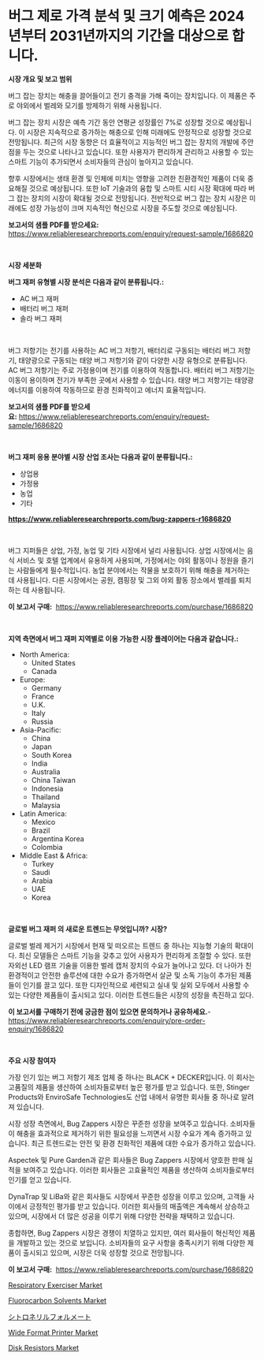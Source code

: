 <p><h1>버그 제로 가격 분석 및 크기 예측은 2024년부터 2031년까지의 기간을 대상으로 합니다.</h1></p><p><strong>시장 개요 및 보고 범위</strong></p>
<p><p>버그 잡는 장치는 해충을 끌어들이고 전기 충격을 가해 죽이는 장치입니다. 이 제품은 주로 야외에서 벌레와 모기를 방제하기 위해 사용됩니다. </p><p>버그 잡는 장치 시장은 예측 기간 동안 연평균 성장률인 7%로 성장할 것으로 예상됩니다. 이 시장은 지속적으로 증가하는 해충으로 인해 미래에도 안정적으로 성장할 것으로 전망됩니다. 최근의 시장 동향은 더 효율적이고 지능적인 버그 잡는 장치의 개발에 주안점을 두는 것으로 나타나고 있습니다. 또한 사용자가 편리하게 관리하고 사용할 수 있는 스마트 기능이 추가되면서 소비자들의 관심이 높아지고 있습니다.</p><p>향후 시장에서는 생태 환경 및 인체에 미치는 영향을 고려한 친환경적인 제품이 더욱 중요해질 것으로 예상됩니다. 또한 IoT 기술과의 융합 및 스마트 시티 시장 확대에 따라 버그 잡는 장치의 시장이 확대될 것으로 전망됩니다. 전반적으로 버그 잡는 장치 시장은 미래에도 성장 가능성이 크며 지속적인 혁신으로 시장을 주도할 것으로 예상됩니다.</p></p>
<p><strong>보고서의 샘플 PDF를 받으세요:</strong> <a href="https://www.reliableresearchreports.com/enquiry/request-sample/1686820">https://www.reliableresearchreports.com/enquiry/request-sample/1686820</a></p>
<p>&nbsp;</p>
<p><strong>시장 세분화</strong></p>
<p><strong>버그 재퍼 유형별 시장 분석은 다음과 같이 분류됩니다.:</strong></p>
<p><ul><li>AC 버그 재퍼</li><li>배터리 버그 재퍼</li><li>솔라 버그 재퍼</li></ul></p>
<p>&nbsp;</p>
<p><p>버그 저항기는 전기를 사용하는 AC 버그 저항기, 배터리로 구동되는 배터리 버그 저항기, 태양광으로 구동되는 태양 버그 저항기와 같이 다양한 시장 유형으로 분류됩니다. AC 버그 저항기는 주로 가정용이며 전기를 이용하여 작동합니다. 배터리 버그 저항기는 이동이 용이하며 전기가 부족한 곳에서 사용할 수 있습니다. 태양 버그 저항기는 태양광 에너지를 이용하여 작동하므로 환경 친화적이고 에너지 효율적입니다.</p></p>
<p><strong>보고서의 샘플 PDF를 받으세요:</strong>&nbsp;<a href="https://www.reliableresearchreports.com/enquiry/request-sample/1686820">https://www.reliableresearchreports.com/enquiry/request-sample/1686820</a></p>
<p>&nbsp;</p>
<p><strong> 버그 재퍼 응용 분야별 시장 산업 조사는 다음과 같이 분류됩니다.:</strong></p>
<p><ul><li>상업용</li><li>가정용</li><li>농업</li><li>기타</li></ul></p>
<p><strong><a href="https://www.reliableresearchreports.com/bug-zappers-r1686820">https://www.reliableresearchreports.com/bug-zappers-r1686820</a></strong></p>
<p>&nbsp;</p>
<p><p>버그 지퍼들은 상업, 가정, 농업 및 기타 시장에서 널리 사용됩니다. 상업 시장에서는 음식 서비스 및 호텔 업계에서 유용하게 사용되며, 가정에서는 야외 활동이나 정원을 즐기는 사람들에게 필수적입니다. 농업 분야에서는 작물을 보호하기 위해 해충을 제거하는 데 사용됩니다. 다른 시장에서는 공원, 캠핑장 및 그외 야외 활동 장소에서 벌레를 퇴치하는 데 사용됩니다.</p></p>
<p><strong>이 보고서 구매:</strong>&nbsp; <a href="https://www.reliableresearchreports.com/purchase/1686820">https://www.reliableresearchreports.com/purchase/1686820</a></p>
<p>&nbsp;</p>
<p><strong>지역 측면에서 버그 재퍼 지역별로 이용 가능한 시장 플레이어는 다음과 같습니다.:</strong></p>
<p><ul>
    <li>
        North America:
        <ul>
            <li>United States</li>
            <li>Canada</li>
        </ul>
    </li>
    <li>
        Europe:
        <ul>
            <li>Germany</li>
            <li>France</li>
            <li>U.K.</li>
            <li>Italy</li>
            <li>Russia</li>
        </ul>
    </li>
    <li>
        Asia-Pacific:
        <ul>
            <li>China</li>
            <li>Japan</li>
            <li>South Korea</li>
            <li>India</li>
            <li>Australia</li>
            <li>China Taiwan</li>
            <li>Indonesia</li>
            <li>Thailand</li>
            <li>Malaysia</li>
        </ul>
    </li>
    <li>
        Latin America:
        <ul>
            <li>Mexico</li>
            <li>Brazil</li>
            <li>Argentina Korea</li>
            <li>Colombia</li>
        </ul>
    </li>
    <li>
        Middle East & Africa:
        <ul>
            <li>Turkey</li>
            <li>Saudi</li>
            <li>Arabia</li>
            <li>UAE</li>
            <li>Korea</li>
        </ul>
    </li>
    </ul></p>
<p>&nbsp;</p>
<p><strong>글로벌 버그 재퍼 의 새로운 트렌드는 무엇입니까? 시장?</strong></p>
<p><p>글로벌 벌레 제거기 시장에서 현재 및 떠오르는 트렌드 중 하나는 지능형 기술의 확대이다. 최신 모델들은 스마트 기능을 갖추고 있어 사용자가 편리하게 조절할 수 있다. 또한 자외선 LED 램프 기술을 이용한 벌레 캡처 장치의 수요가 늘어나고 있다. 더 나아가 친환경적이고 안전한 솔루션에 대한 수요가 증가하면서 살균 및 소독 기능이 추가된 제품들이 인기를 끌고 있다. 또한 디자인적으로 세련되고 실내 및 실외 모두에서 사용할 수 있는 다양한 제품들이 출시되고 있다. 이러한 트렌드들은 시장의 성장을 촉진하고 있다.</p></p>
<p><strong>이 보고서를 구매하기 전에 궁금한 점이 있으면 문의하거나 공유하세요.</strong>- <a href="https://www.reliableresearchreports.com/enquiry/pre-order-enquiry/1686820">https://www.reliableresearchreports.com/enquiry/pre-order-enquiry/1686820</a></p>
<p>&nbsp;</p>
<p><strong>주요 시장 참여자</strong></p>
<p><p>가장 인기 있는 버그 저항기 제조 업체 중 하나는 BLACK + DECKER입니다. 이 회사는 고품질의 제품을 생산하여 소비자들로부터 높은 평가를 받고 있습니다. 또한, Stinger Products와 EnviroSafe Technologies도 산업 내에서 유명한 회사들 중 하나로 알려져 있습니다.</p><p>시장 성장 측면에서, Bug Zappers 시장은 꾸준한 성장을 보여주고 있습니다. 소비자들이 해충을 효과적으로 제거하기 위한 필요성을 느끼면서 시장 수요가 계속 증가하고 있습니다. 최근 트렌드로는 안전 및 환경 친화적인 제품에 대한 수요가 증가하고 있습니다.</p><p>Aspectek 및 Pure Garden과 같은 회사들은 Bug Zappers 시장에서 양호한 판매 실적을 보여주고 있습니다. 이러한 회사들은 고효율적인 제품을 생산하여 소비자들로부터 인기를 얻고 있습니다.</p><p>DynaTrap 및 LiBa와 같은 회사들도 시장에서 꾸준한 성장을 이루고 있으며, 고객들 사이에서 긍정적인 평가를 받고 있습니다. 이러한 회사들의 매출액은 계속해서 상승하고 있으며, 시장에서 더 많은 성공을 이루기 위해 다양한 전략을 채택하고 있습니다.</p><p>종합하면, Bug Zappers 시장은 경쟁이 치열하고 있지만, 여러 회사들이 혁신적인 제품을 개발하고 있는 것으로 보입니다. 소비자들의 요구 사항을 충족시키기 위해 다양한 제품이 출시되고 있으며, 시장은 더욱 성장할 것으로 전망됩니다.</p></p>
<p><strong>이 보고서 구매:</strong>&nbsp;&nbsp;<a href="https://www.reliableresearchreports.com/purchase/1686820">https://www.reliableresearchreports.com/purchase/1686820</a></p>
<p><p><a href="https://github.com/yoshih12/Market-Research-Report-List-2/blob/main/respiratory-exerciser-market.md">Respiratory Exerciser Market</a></p><p><a href="https://issuu.com/reportprime-2/docs/fluorocarbon-solvents-market-size-2030.pptx">Fluorocarbon Solvents Market</a></p><p><a href="https://github.com/jkjreqjscoxx7/Market-Research-Report-List-1/blob/main/401577223306.md">シトロネリルフォルメート</a></p><p><a href="https://view.publitas.com/reportprime-1/wide-format-printer-market-exploring-market-share-market-trends-and-future-growth/">Wide Format Printer Market</a></p><p><a href="https://automatic-knee-4c7.notion.site/Disk-Resistors-Market-Competitive-Analysis-Market-Trends-and-Forecast-to-2031-708b54ff9d024ab68da6419c460c7ffe">Disk Resistors Market</a></p></p>